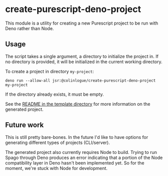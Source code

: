 # create-purescript-deno-project

This module is a utility for creating a new Purescript project to be run with Deno rather than Node.

## Usage

The script takes a single argument, a directory to initialize the project in. If no directory is provided, it will be initialized in the current working directory.

To create a project in directory `my-project`:
```
deno run --allow-all jsr:@colinlogue/create-purescript-deno-project my-project
```

If the directory already exists, it must be empty.

See the [README in the template directory](template/README.md) for more information on the generated project.

## Future work

This is still pretty bare-bones. In the future I'd like to have options for generating different types of projects (CLI/server).

The generated project also currently requires Node to build. Trying to run Spago through Deno produces an error indicating that a portion of the Node compatibility layer in Deno hasn't been implemented yet. So for the moment, we're stuck with Node for development.
